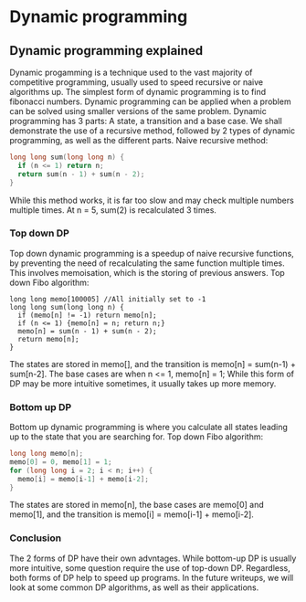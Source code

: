 # Dynamic programming
## Dynamic programming explained
Dynamic progamming is a technique used to the vast majority of competitive programming, usually used to speed recursive or naive algorithms up. The simplest form of dynamic programming is to find fibonacci numbers. Dynamic programming can be applied when a problem can be solved using smaller versions of the same problem.
Dynamic programming has 3 parts: A state, a transition and a base case.
We shall demonstrate the use of a recursive method, followed by 2 types of dynamic programming, as well as the different parts.
Naive recursive method:
```cpp
long long sum(long long n) {
  if (n <= 1) return n;
  return sum(n - 1) + sum(n - 2);
}
```
While this method works, it is far too slow and may check multiple numbers multiple times. At n = 5, sum(2) is recalculated 3 times.
### Top down DP
Top down dynamic programming is a speedup of naive recursive functions, by preventing the need of recalculating the same function multiple times. This involves memoisation, which is the storing of previous answers.
Top down Fibo algorithm:
```cpp{1,3,5}
long long memo[100005] //All initially set to -1
long long sum(long long n) {
  if (memo[n] != -1) return memo[n];
  if (n <= 1) {memo[n] = n; return n;}
  memo[n] = sum(n - 1) + sum(n - 2);
  return memo[n];
}
```
The states are stored in memo[], and the transition is memo[n] = sum(n-1) + sum[n-2]. The base cases are when n <= 1, memo[n] = 1;
While this form of DP may be more intuitive sometimes, it usually takes up more memory.
### Bottom up DP
Bottom up dynamic programming is where you calculate all states leading up to the state that you are searching for.
Top down Fibo algorithm:
```cpp
long long memo[n];
memo[0] = 0, memo[1] = 1;
for (long long i = 2; i < n; i++) {
  memo[i] = memo[i-1] + memo[i-2];
}
```
The states are stored in memo[n], the base cases are memo[0] and memo[1], and the transition is memo[i] = memo[i-1] + memo[i-2].
### Conclusion
The 2 forms of DP have their own advntages. While bottom-up DP is usually more intuitive, some question require the use of top-down DP. Regardless, both forms of DP help to speed up programs. In the future writeups, we will look at some common DP algorithms, as well as their applications.
